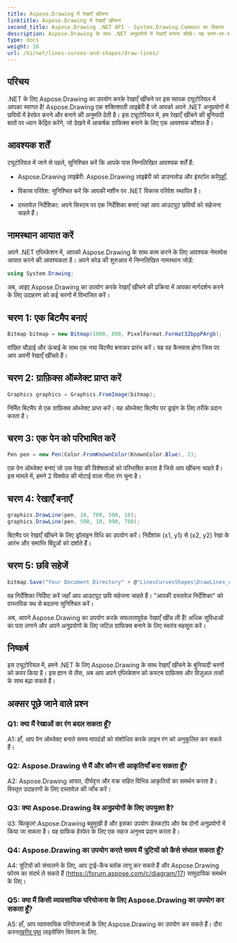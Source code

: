 ```yaml
---
title: Aspose.Drawing में रेखाएँ खींचना
linktitle: Aspose.Drawing में रेखाएँ खींचना
second_title: Aspose.Drawing .NET API - System.Drawing.Common का विकल्प
description: Aspose.Drawing के साथ .NET अनुप्रयोगों में रेखाएँ बनाना सीखें। यह चरण-दर-चरण ट्यूटोरियल आश्चर्यजनक ग्राफ़िक्स के लिए प्रक्रिया में आपका मार्गदर्शन करता है।
type: docs
weight: 16
url: /hi/net/lines-curves-and-shapes/draw-lines/
---
```

## परिचय

.NET के लिए Aspose.Drawing का उपयोग करके रेखाएँ खींचने पर इस व्यापक ट्यूटोरियल में आपका स्वागत है! Aspose.Drawing एक शक्तिशाली लाइब्रेरी है जो आपको अपने .NET अनुप्रयोगों में छवियों में हेरफेर करने और बनाने की अनुमति देती है। इस ट्यूटोरियल में, हम रेखाएँ खींचने की बुनियादी बातों पर ध्यान केंद्रित करेंगे, जो देखने में आकर्षक ग्राफिक्स बनाने के लिए एक आवश्यक कौशल है।

## आवश्यक शर्तें

ट्यूटोरियल में जाने से पहले, सुनिश्चित करें कि आपके पास निम्नलिखित आवश्यक शर्तें हैं:

-  Aspose.Drawing लाइब्रेरी: Aspose.Drawing लाइब्रेरी को डाउनलोड और इंस्टॉल करें[यहाँ](https://releases.aspose.com/drawing/net/).

- विकास परिवेश: सुनिश्चित करें कि आपकी मशीन पर .NET विकास परिवेश स्थापित है।

- दस्तावेज़ निर्देशिका: अपने सिस्टम पर एक निर्देशिका बनाएं जहां आप आउटपुट छवियों को सहेजना चाहते हैं।

## नामस्थान आयात करें

अपने .NET एप्लिकेशन में, आपको Aspose.Drawing के साथ काम करने के लिए आवश्यक नेमस्पेस आयात करने की आवश्यकता है। अपने कोड की शुरुआत में निम्नलिखित नामस्थान जोड़ें:

```csharp
using System.Drawing;
```

अब, आइए Aspose.Drawing का उपयोग करके रेखाएँ खींचने की प्रक्रिया में आपका मार्गदर्शन करने के लिए उदाहरण को कई चरणों में विभाजित करें।

## चरण 1: एक बिटमैप बनाएं

```csharp
Bitmap bitmap = new Bitmap(1000, 800, PixelFormat.Format32bppPArgb);
```

वांछित चौड़ाई और ऊंचाई के साथ एक नया बिटमैप बनाकर प्रारंभ करें। यह वह कैनवास होगा जिस पर आप अपनी रेखाएँ खींचते हैं।

## चरण 2: ग्राफ़िक्स ऑब्जेक्ट प्राप्त करें

```csharp
Graphics graphics = Graphics.FromImage(bitmap);
```

निर्मित बिटमैप से एक ग्राफ़िक्स ऑब्जेक्ट प्राप्त करें। यह ऑब्जेक्ट बिटमैप पर ड्राइंग के लिए तरीके प्रदान करता है।

## चरण 3: एक पेन को परिभाषित करें

```csharp
Pen pen = new Pen(Color.FromKnownColor(KnownColor.Blue), 2);
```

एक पेन ऑब्जेक्ट बनाएं जो उस रेखा की विशेषताओं को परिभाषित करता है जिसे आप खींचना चाहते हैं। इस मामले में, हमने 2 पिक्सेल की मोटाई वाला नीला रंग चुना है।

## चरण 4: रेखाएँ बनाएँ

```csharp
graphics.DrawLine(pen, 10, 700, 500, 10);
graphics.DrawLine(pen, 500, 10, 990, 700);
```

बिटमैप पर रेखाएँ खींचने के लिए ड्रॉलाइन विधि का उपयोग करें। निर्देशांक (x1, y1) से (x2, y2) रेखा के आरंभ और समाप्ति बिंदुओं को दर्शाते हैं।

## चरण 5: छवि सहेजें

```csharp
bitmap.Save("Your Document Directory" + @"LinesCurvesShapes\DrawLines_out.png");
```

वह निर्देशिका निर्दिष्ट करें जहाँ आप आउटपुट छवि सहेजना चाहते हैं। "आपकी दस्तावेज़ निर्देशिका" को वास्तविक पथ से बदलना सुनिश्चित करें।

अब, आपने Aspose.Drawing का उपयोग करके सफलतापूर्वक रेखाएँ खींच ली हैं! अधिक सुविधाओं का पता लगाने और अपने अनुप्रयोगों के लिए जटिल ग्राफिक्स बनाने के लिए स्वतंत्र महसूस करें।

## निष्कर्ष

इस ट्यूटोरियल में, हमने .NET के लिए Aspose.Drawing के साथ रेखाएँ खींचने के बुनियादी चरणों को कवर किया है। इस ज्ञान से लैस, अब आप अपने एप्लिकेशन को कस्टम ग्राफ़िक्स और विज़ुअल तत्वों के साथ बढ़ा सकते हैं।

## अक्सर पूछे जाने वाले प्रश्न

### Q1: क्या मैं रेखाओं का रंग बदल सकता हूँ?

A1: हाँ, आप पेन ऑब्जेक्ट बनाते समय मापदंडों को संशोधित करके लाइन रंग को अनुकूलित कर सकते हैं।

### Q2: Aspose.Drawing से मैं और कौन सी आकृतियाँ बना सकता हूँ?

A2: Aspose.Drawing आयत, दीर्घवृत्त और वक्र सहित विभिन्न आकृतियों का समर्थन करता है। विस्तृत उदाहरणों के लिए दस्तावेज़ की जाँच करें।

### Q3: क्या Aspose.Drawing वेब अनुप्रयोगों के लिए उपयुक्त है?

उ3: बिल्कुल! Aspose.Drawing बहुमुखी है और इसका उपयोग डेस्कटॉप और वेब दोनों अनुप्रयोगों में किया जा सकता है। यह ग्राफिक हेरफेर के लिए एक सहज अनुभव प्रदान करता है।

### Q4: Aspose.Drawing का उपयोग करते समय मैं त्रुटियों को कैसे संभाल सकता हूँ?

A4: त्रुटियों को संभालने के लिए, आप ट्राई-कैच ब्लॉक लागू कर सकते हैं और Aspose.Drawing फोरम का संदर्भ ले सकते हैं (https://forum.aspose.com/c/diagram/17) सामुदायिक समर्थन के लिए।

### Q5: क्या मैं किसी व्यावसायिक परियोजना के लिए Aspose.Drawing का उपयोग कर सकता हूँ?

 A5: हाँ, आप व्यावसायिक परियोजनाओं के लिए Aspose.Drawing का उपयोग कर सकते हैं। दौरा करना[खरीद पृष्ठ](https://purchase.aspose.com/buy) लाइसेंसिंग विवरण के लिए.